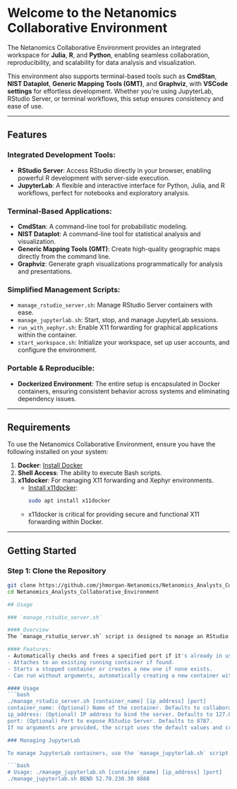 # Welcome to the Netanomics Collaborative Environment

The Netanomics Collaborative Environment provides an integrated workspace for **Julia**, **R**, and **Python**, enabling seamless collaboration, reproducibility, and scalability for data analysis and visualization.

This environment also supports terminal-based tools such as **CmdStan**, **NIST Dataplot**, **Generic Mapping Tools (GMT)**, and **Graphviz**, with **VSCode settings** for effortless development. Whether you're using JupyterLab, RStudio Server, or terminal workflows, this setup ensures consistency and ease of use.

---

## Features

### Integrated Development Tools:
- **RStudio Server**: Access RStudio directly in your browser, enabling powerful R development with server-side execution.
- **JupyterLab**: A flexible and interactive interface for Python, Julia, and R workflows, perfect for notebooks and exploratory analysis.

### Terminal-Based Applications:
- **CmdStan**: A command-line tool for probabilistic modeling.
- **NIST Dataplot**: A command-line tool for statistical analysis and visualization.
- **Generic Mapping Tools (GMT)**: Create high-quality geographic maps directly from the command line.
- **Graphviz**: Generate graph visualizations programmatically for analysis and presentations.

### Simplified Management Scripts:
- `manage_rstudio_server.sh`: Manage RStudio Server containers with ease.
- `manage_jupyterlab.sh`: Start, stop, and manage JupyterLab sessions.
- `run_with_xephyr.sh`: Enable X11 forwarding for graphical applications within the container.
- `start_workspace.sh`: Initialize your workspace, set up user accounts, and configure the environment.

### Portable & Reproducible:
- **Dockerized Environment**: The entire setup is encapsulated in Docker containers, ensuring consistent behavior across systems and eliminating dependency issues.

---

## Requirements

To use the Netanomics Collaborative Environment, ensure you have the following installed on your system:

1. **Docker**: [Install Docker](https://docs.docker.com/get-docker/)
2. **Shell Access**: The ability to execute Bash scripts.
3. **x11docker**: For managing X11 forwarding and Xephyr environments.
   - [Install x11docker](https://github.com/mviereck/x11docker):
     ```bash
     sudo apt install x11docker
     ```
   - x11docker is critical for providing secure and functional X11 forwarding within Docker.

---

## Getting Started

### Step 1: Clone the Repository
```bash
git clone https://github.com/jhmorgan-Netanomics/Netanomics_Analysts_Collaborative_Environment.git
cd Netanomics_Analysts_Collaborative_Environment

## Usage

### `manage_rstudio_server.sh`

#### Overview
The `manage_rstudio_server.sh` script is designed to manage an RStudio Server container within the `collaborative-env` Docker environment. It checks if the container exists and starts or creates it as needed, ensuring that the RStudio Server is accessible on the specified IP address and port. This script streamlines container management and ensures that any conflicting processes using the specified port are terminated before launching the server.

#### Features:
- Automatically checks and frees a specified port if it's already in use.
- Attaches to an existing running container if found.
- Starts a stopped container or creates a new one if none exists.
- Can run without arguments, automatically creating a new container with default settings.

#### Usage
```bash
./manage_rstudio_server.sh [container_name] [ip_address] [port]
container_name: (Optional) Name of the container. Defaults to collaborative-env-rstudio.
ip_address: (Optional) IP address to bind the server. Defaults to 127.0.0.1.
port: (Optional) Port to expose RStudio Server. Defaults to 8787.
If no arguments are provided, the script uses the default values and creates a new container if one does not exist.

### Managing JupyterLab

To manage JupyterLab containers, use the `manage_jupyterlab.sh` script:

```bash
# Usage: ./manage_jupyterlab.sh [container_name] [ip_address] [port]
./manage_jupyterlab.sh BEND 52.70.230.30 8888
